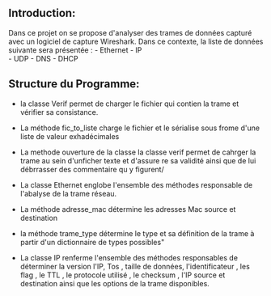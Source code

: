 ## Introduction:
  Dans ce projet on se propose d'analyser des trames de données capturé avec un logiciel de capture  Wireshark. Dans ce contexte, la liste de données suivante sera présentée :
		- Ethernet 
		- IP  
		- UDP 
		- DNS 
		- DHCP 


## Structure du Programme:

 
- la classe  Verif  permet de charger le fichier qui contien la trame et vérifier sa consistance.


 - La méthode fic_to_liste charge le fichier et le sérialise sous frome d'une liste de valeur exhadécimales
 - La methode  ouverture de la classe la classe verif permet de cahrger la trame au sein d'unficher texte et d'assure re sa validité ainsi que de lui débrrasser des commentaire qu y figurent/  

-  La classe Ethernet  englobe l'ensemble des méthodes responsable de l'abalyse de la trame réseau.
-  La méthode  adresse_mac détermine les adresses Mac source et destination 
- la méthode trame_type  détermine le type et sa définition de la trame à partir d'un dictionnaire de types possibles"
- La classe IP renferme l'ensemble des méthodes responsables de déterminer     la version  l'IP, Tos , taille de données, l'identificateur , les flag , le TTL , le protocole utilisé , le checksum , l'IP source et destination ainsi que les options de la trame disponibles. 
